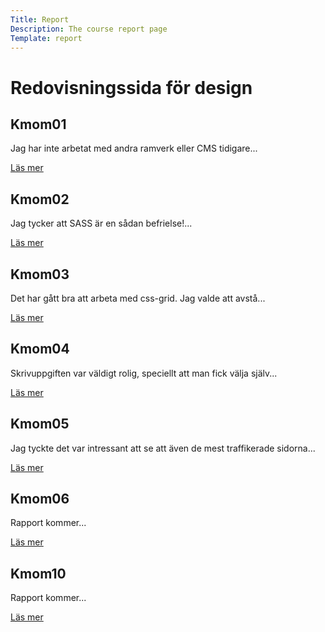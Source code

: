 ```yaml
---
Title: Report
Description: The course report page
Template: report
---
```


Redovisningssida för design
==================
<div class="kmom-box">
 <h2>Kmom01</h2>
<p>Jag har inte arbetat med andra ramverk eller CMS tidigare...</p>
<a href="report/kmom01">Läs mer</a>
</div>

<div class="kmom-box">
<h2>Kmom02</h2>
<p>Jag tycker att SASS är en sådan befrielse!...</p>
<a href="report/kmom02">Läs mer</a>
</div>

<div class="kmom-box">
<h2>Kmom03</h2>
<p>Det har gått bra att arbeta med css-grid. Jag valde att avstå...</p>
<a href="report/kmom03">Läs mer</a>
</div>

<div class="kmom-box">
<h2>Kmom04</h2>
<p>Skrivuppgiften var väldigt rolig, speciellt att man fick välja själv...</p>
<a href="report/kmom04">Läs mer</a>
</div>

<div class="kmom-box">
<h2>Kmom05</h2>
<p>Jag tyckte det var intressant att se att även de mest traffikerade sidorna...</p>
<a href="report/kmom05">Läs mer</a>
</div>

<div class="kmom-box">
<h2>Kmom06</h2>
<p>Rapport kommer...</p>
<a href="report/kmom06">Läs mer</a>
</div>

<div class="kmom-box project">
<h2>Kmom10</h2>
<p>Rapport kommer...</p>
<a href="report/kmom10">Läs mer</a>
</div>